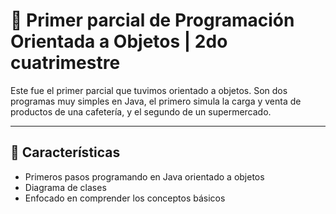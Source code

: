 # 📝 Primer parcial de Programación Orientada a Objetos | 2do cuatrimestre

Este fue el primer parcial que tuvimos orientado a objetos. 
Son dos programas muy simples en Java, el primero simula la carga y venta de productos de una cafetería, y el segundo de un supermercado.

---

## 🫧 Características
- Primeros pasos programando en Java orientado a objetos
- Diagrama de clases
- Enfocado en comprender los conceptos básicos
